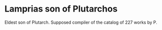 # Lamprias son of Plutarchos

Eldest son of Plutarch. Supposed compiler of the catalog of 227 works by P.
